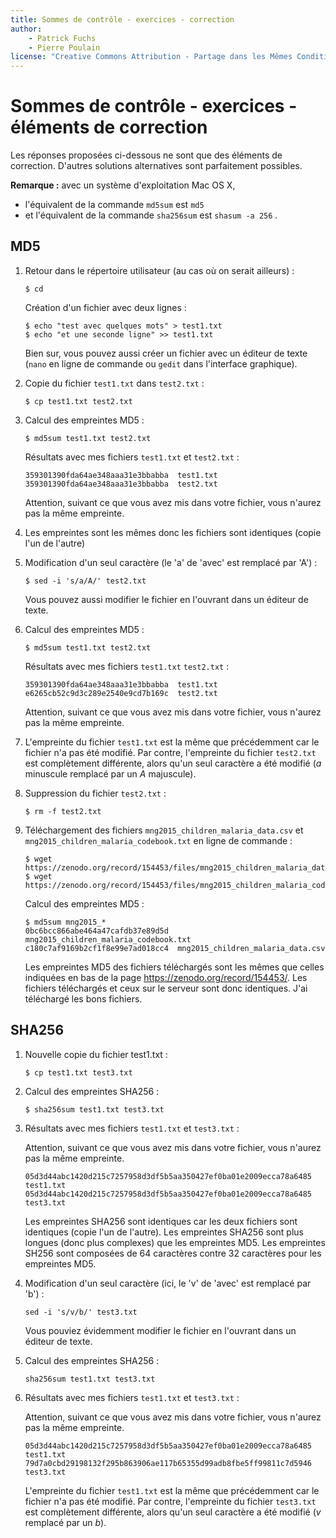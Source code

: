 ```yaml
---
title: Sommes de contrôle - exercices - correction
author:
    - Patrick Fuchs
    - Pierre Poulain
license: "Creative Commons Attribution - Partage dans les Mêmes Conditions 4.0"
---
```



# Sommes de contrôle - exercices - éléments de correction

Les réponses proposées ci-dessous ne sont que des éléments de correction. D'autres solutions alternatives sont parfaitement possibles.

**Remarque :** avec un système d'exploitation Mac OS X,

- l'équivalent de la commande `md5sum` est `md5`
- et l'équivalent de la commande `sha256sum` est `shasum -a 256` .

## MD5

1. Retour dans le répertoire utilisateur (au cas où on serait ailleurs) :
    ```
    $ cd
    ```

    Création d'un fichier avec deux lignes :

    ```
    $ echo "test avec quelques mots" > test1.txt
    $ echo "et une seconde ligne" >> test1.txt
    ```

    Bien sur, vous pouvez aussi créer un fichier avec un éditeur de texte (`nano` en ligne de commande ou `gedit` dans l'interface graphique).

2. Copie du fichier `test1.txt` dans `test2.txt` :
    ```
    $ cp test1.txt test2.txt
    ```

3. Calcul des empreintes MD5 :
    ```
    $ md5sum test1.txt test2.txt
    ```

    Résultats avec mes fichiers `test1.txt` et `test2.txt` :  

    ```
    359301390fda64ae348aaa31e3bbabba  test1.txt
    359301390fda64ae348aaa31e3bbabba  test2.txt
    ```

    Attention, suivant ce que vous avez mis dans votre fichier, vous n'aurez pas la même empreinte.

4. Les empreintes sont les mêmes donc les fichiers sont identiques (copie l'un de l'autre)

5. Modification d'un seul caractère (le 'a' de 'avec' est remplacé par 'A') :

    ```
    $ sed -i 's/a/A/' test2.txt
    ```

    Vous pouvez aussi modifier le fichier en l'ouvrant dans un éditeur de texte.

6. Calcul des empreintes MD5 :
    ```
    $ md5sum test1.txt test2.txt
    ```

    Résultats avec mes fichiers `test1.txt` `test2.txt` :  
    ```
    359301390fda64ae348aaa31e3bbabba  test1.txt
    e6265cb52c9d3c289e2540e9cd7b169c  test2.txt
    ```

    Attention, suivant ce que vous avez mis dans votre fichier, vous n'aurez pas la même empreinte.

7. L'empreinte du fichier `test1.txt` est la même que précédemment car le fichier n'a pas été modifié. Par contre, l'empreinte du fichier `test2.txt` est complètement différente, alors qu'un seul caractère a été modifié (*a* minuscule remplacé par un *A* majuscule).

8. Suppression du fichier `test2.txt` :
    ```
    $ rm -f test2.txt
    ```

9. Téléchargement des fichiers `mng2015_children_malaria_data.csv` et `mng2015_children_malaria_codebook.txt` en ligne de commande :
    ```
    $ wget https://zenodo.org/record/154453/files/mng2015_children_malaria_data.csv
    $ wget https://zenodo.org/record/154453/files/mng2015_children_malaria_codebook.txt
    ```
    Calcul des empreintes MD5 :
    ```
    $ md5sum mng2015_*
    0bc6bcc866abe464a47cafdb37e89d5d  mng2015_children_malaria_codebook.txt
    c180c7af9169b2cf1f8e99e7ad018cc4  mng2015_children_malaria_data.csv
    ```

    Les empreintes MD5 des fichiers téléchargés sont les mêmes que celles indiquées en bas de la page <https://zenodo.org/record/154453/>. Les fichiers téléchargés et ceux sur le serveur sont donc identiques. J'ai téléchargé les bons fichiers.


## SHA256

1. Nouvelle copie du fichier test1.txt :
    ```
    $ cp test1.txt test3.txt
    ```

2. Calcul des empreintes SHA256 :
    ```
    $ sha256sum test1.txt test3.txt
    ```

3. Résultats avec mes fichiers `test1.txt` et `test3.txt` :

    Attention, suivant ce que vous avez mis dans votre fichier, vous n'aurez pas la même empreinte.

    ```
    05d3d44abc1420d215c7257958d3df5b5aa350427ef0ba01e2009ecca78a6485  test1.txt
    05d3d44abc1420d215c7257958d3df5b5aa350427ef0ba01e2009ecca78a6485  test3.txt
    ```
    Les empreintes SHA256 sont identiques car les deux fichiers sont identiques (copie l'un de l'autre).
    Les empreintes SHA256 sont plus longues (donc plus complexes) que les empreintes MD5. Les empreintes SH256 sont composées de 64 caractères contre 32 caractères pour les empreintes MD5.

4. Modification d'un seul caractère (ici, le 'v' de 'avec' est remplacé par 'b') :

    ```
    sed -i 's/v/b/' test3.txt
    ```

    Vous pouviez évidemment modifier le fichier en l'ouvrant dans un éditeur de texte.

5. Calcul des empreintes SHA256 :

    ```
    sha256sum test1.txt test3.txt
    ```

6. Résultats avec mes fichiers `test1.txt` et `test3.txt` :

    Attention, suivant ce que vous avez mis dans votre fichier, vous n'aurez pas la même empreinte.

    ```
    05d3d44abc1420d215c7257958d3df5b5aa350427ef0ba01e2009ecca78a6485  test1.txt
    79d7a0cbd29198132f295b863906ae117b65355d99adb8fbe5ff99811c7d5946  test3.txt
    ```

    L'empreinte du fichier `test1.txt` est la même que précédemment car le fichier n'a pas été modifié. Par contre, l'empreinte du fichier `test3.txt` est complètement différente, alors qu'un seul caractère a été modifié (*v* remplacé par un *b*).
